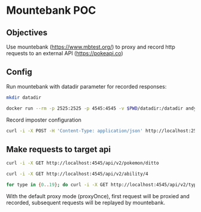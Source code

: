 # Mountebank POC

## Objectives

Use mountebank (https://www.mbtest.org/) to proxy and record http requests to an external API (https://pokeapi.co)

## Config

Run mountebank with datadir parameter for recorded responses:

```sh
mkdir datadir

docker run --rm -p 2525:2525 -p 4545:4545 -v $PWD/datadir:/datadir andyrbell/mountebank:2.3.3 mb --datadir /datadir
```

Record imposter configuration

```sh
curl -i -X POST -H 'Content-Type: application/json' http://localhost:2525/imposters --data @proxy.json
```

## Make requests to target api

```sh
curl -i -X GET http://localhost:4545/api/v2/pokemon/ditto

curl -i -X GET http://localhost:4545/api/v2/ability/4

for type in {0..19}; do curl -i -X GET http://localhost:4545/api/v2/type/$type ; done
```

With the default proxy mode (proxyOnce), first request will be proxied and recorded, subsequent requests will be replayed by mountebank.
